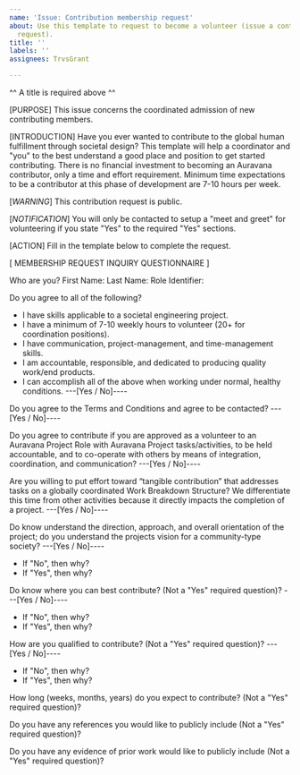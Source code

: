 ```yaml
---
name: 'Issue: Contribution membership request'
about: Use this template to request to become a volunteer (issue a contribution service
  request).
title: ''
labels: ''
assignees: TrvsGrant

---
```


^^ A title is required above ^^

[PURPOSE] This issue concerns the coordinated admission of new contributing members. 

[INTRODUCTION] Have you ever wanted to contribute to the global human fulfillment through societal design? This template will help a coordinator and "you" to the best understand a good place and position to get started contributing. There is no financial investment to becoming an Auravana contributor, only a time and effort requirement. Minimum time expectations to be a contributor at this phase of development are 7-10 hours per week.

[*WARNING*] This contribution request is public.

[*NOTIFICATION*] You will only be contacted to setup a "meet and greet" for volunteering if you state "Yes" to the required "Yes" sections.

[ACTION] Fill in the template below to complete the request. 

[ MEMBERSHIP REQUEST INQUIRY QUESTIONNAIRE ]

Who are you? 
First Name:
Last Name:
Role Identifier:

Do you agree to all of the following? 
   - I have skills applicable to a societal engineering project.
   - I have a minimum of 7-10 weekly hours to volunteer (20+ for coordination positions).
   - I have communication, project-management, and time-management skills.
   - I am accountable, responsible, and dedicated to producing quality work/end products.
   - I can accomplish all of the above when working under normal, healthy conditions.
---[Yes / No]----

Do you agree to the Terms and Conditions and agree to be contacted?
---[Yes / No]----

Do you agree to contribute if you are approved as a volunteer to an Auravana Project Role with Auravana Project tasks/activities, to be held accountable, and to co-operate with others by means of integration, coordination, and communication?
---[Yes / No]----

Are you willing to put effort toward “tangible contribution” that addresses tasks on a globally coordinated Work Breakdown Structure? We differentiate this time from other activities because it directly impacts the completion of a project.
---[Yes / No]----

Do know understand the direction, approach, and overall orientation of the project; do you understand the projects vision for a community-type society? 
---[Yes / No]----
 * If "No", then why?
 * If "Yes", then why?

Do know where you can best contribute? (Not a "Yes" required question)?
---[Yes / No]----
 * If "No", then why?
 * If "Yes", then why?

How are you qualified to contribute? (Not a "Yes" required question)?
---[Yes / No]----
 * If "No", then why?
 * If "Yes", then why?

How long (weeks, months, years) do you expect to contribute? (Not a "Yes" required question)?

Do you have any references you would like to publicly include (Not a "Yes" required question)?

Do you have any evidence of prior work would like to publicly include (Not a "Yes" required question)?
